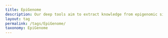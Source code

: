 ```yaml
---
title: EpiGenome
description: Our deep tools aim to extract knowledge from epigenomic signals, trying to figure out how they influence gene regulation.   
layout: tag
permalink: /tags/EpiGenome/
taxonomy: EpiGenome
---
```




